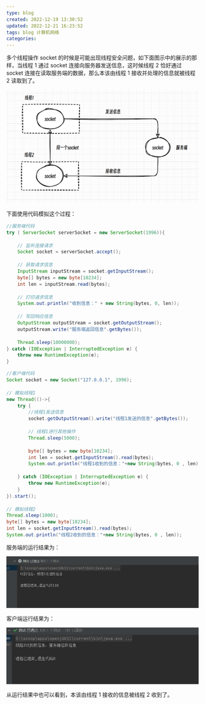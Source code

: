 ```yaml
---
type: blog
created: 2022-12-19 13:30:52
updated: 2022-12-21 16:23:52
tags: blog 计算机网络
categories:
---
```




多个线程操作 socket 的时候是可能出现线程安全问题，如下面图示中的展示的那样，当线程 1 通过 socket 连接向服务器发送信息，这时候线程 2 恰好通过 socket 连接在读取服务端的数据，那么本该由线程 1 接收并处理的信息就被线程 2 读取到了。

![](附件/image/socket连接不安全的原因_image_1.png)

下面使用代码模拟这个过程：​

```java
//服务端代码
try ( ServerSocket serverSocket = new ServerSocket(1996)){

    // 监听连接请求
    Socket socket = serverSocket.accept();

    // 获取请求信息
    InputStream inputStream = socket.getInputStream();
    byte[] bytes = new byte[10234];
    int len = inputStream.read(bytes);

    // 打印请求信息
    System.out.println("收到信息：" + new String(bytes, 0, len));

    // 写回响应信息
    OutputStream outputStream = socket.getOutputStream();
    outputStream.write("服务端返回信息".getBytes());

    Thread.sleep(10000000);
} catch (IOException | InterruptedException e) {
    throw new RuntimeException(e);
}
```

```java
//客户端代码
Socket socket = new Socket("127.0.0.1", 1996);

// 模拟线程1
new Thread(()->{
    try {
        //线程1发送信息
        socket.getOutputStream().write("线程1发送的信息".getBytes());

        // 线程1进行其他操作
        Thread.sleep(5000);

        byte[] bytes = new byte[10234];
        int len = socket.getInputStream().read(bytes);
        System.out.println("线程1收到的信息："+new String(bytes, 0 , len));

    } catch (IOException | InterruptedException e) {
        throw new RuntimeException(e);
    }
}).start();

// 模拟线程2
Thread.sleep(1000);
byte[] bytes = new byte[10234];
int len = socket.getInputStream().read(bytes);
System.out.println("线程2收到的信息："+new String(bytes, 0 , len));
```

服务端的运行结果为：​

![](附件/image/socket连接不安全的原因_image_2.png)

客户端运行结果为：​

![](附件/image/socket连接不安全的原因_image_3.png)

从运行结果中也可以看到，本该由线程 1 接收的信息被线程 2 收到了。​